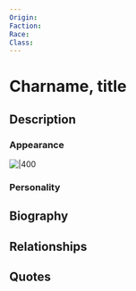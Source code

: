 ```yaml
---
Origin: 
Faction: 
Race: 
Class:
---
```

# Charname, title
## Description

### Appearance
![|400](https://lh7-us.googleusercontent.com/2kJehFUzTGvyA6A2rsLY8neGYprZI8XMAGHYWPCv8P1I38HYDp5QXlk0suV9EIqhT9lYyw0I9n1CT0eG_hFonMJHzHjM1aL10CpLu2SDVFnxzEgMzNoLyNBkquTDyns_2At6XX7rjo5FpYfCAw72Ivg)
### Personality
## Biography
## Relationships

## Quotes